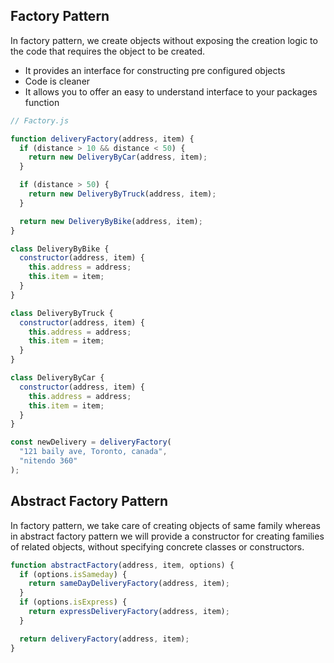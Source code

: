 ## Factory Pattern

In factory pattern, we create objects without exposing the creation logic to the code that requires the object to be created.

- It provides an interface for constructing pre configured objects
- Code is cleaner
- It allows you to offer an easy to understand interface to your packages function

```javascript
// Factory.js

function deliveryFactory(address, item) {
  if (distance > 10 && distance < 50) {
    return new DeliveryByCar(address, item);
  }

  if (distance > 50) {
    return new DeliveryByTruck(address, item);
  }

  return new DeliveryByBike(address, item);
}

class DeliveryByBike {
  constructor(address, item) {
    this.address = address;
    this.item = item;
  }
}

class DeliveryByTruck {
  constructor(address, item) {
    this.address = address;
    this.item = item;
  }
}

class DeliveryByCar {
  constructor(address, item) {
    this.address = address;
    this.item = item;
  }
}

const newDelivery = deliveryFactory(
  "121 baily ave, Toronto, canada",
  "nitendo 360"
);
```

## Abstract Factory Pattern

In factory pattern, we take care of creating objects of same family whereas in abstract factory pattern we will provide a constructor for creating families of related objects, without specifying concrete classes or constructors.

```javascript
function abstractFactory(address, item, options) {
  if (options.isSameday) {
    return sameDayDeliveryFactory(address, item);
  }
  if (options.isExpress) {
    return expressDeliveryFactory(address, item);
  }

  return deliveryFactory(address, item);
}
```
